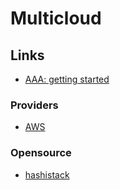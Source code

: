 # Multicloud

## Links

- [AAA: getting started](./multicloud.md)

### Providers

- [AWS](./aws/README.md)

### Opensource

- [hashistack](./hashicorp/README.md)
